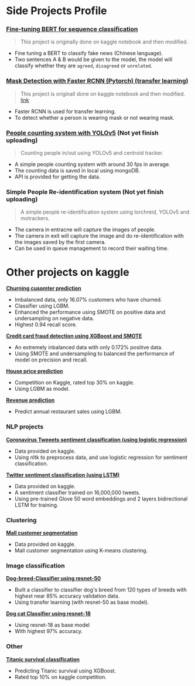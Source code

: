 # **Side Projects Profile**

### [**Fine-tuning BERT for sequence classification**](https://github.com/taijackt/BERT_fake_news_classification)
> This project is originally done on kaggle notebook and then modified. 
- Fine tuning a BERT to classify fake news (Chinese language).
- Two sentences A & B would be given to the model, the model will classify whether they are `agreed`, `disagreed` or `unrelated`.

### [**Mask Detection with Faster RCNN (Pytorch) (transfer learning)**](https://github.com/taijackt/Mask-detection-RCNN)
> This project is originall done on kaggle notebook and then modified. [link](https://www.kaggle.com/jackttai/face-mask-detection-faster-r-cnn-pytorch)
- Faster RCNN is used for transfer learning.
- To detect whether a person is wearing mask or not wearing mask.

### [**People counting system with YOLOv5**](https://github.com/taijackt/People-Counting-with-yolov5) (Not yet finish uploading)
> Counting people in/out using YOLOv5 and centroid tracker.
- A simple people counting system with around 30 fps in average.
- The counting data is saved in local using mongoDB.
- API is provided for getting the data.


### **Simple People Re-identification system** (Not yet finish uploading)
> A simple people re-identification system using torchreid, YOLOv5 and motrackers.
- The camera in entracne will capture the images of people.
- The camera in exit will capture the image and do re-identification with the images saved by the first camera.
- Can be used in queue management to record their waiting time.

# **Other projects on kaggle**

[**Churning cusomter prediction**](https://github.com/taijackt/Data-science-projects-profile/blob/gh-pages/projects/churning-customers-eda-lgbm-smote-0-94-recall.ipynb)
- Imbalanced data, only 16.07% customers who have churned.
- Classifier using LGBM.
- Enhanced the performance using SMOTE on positive data and undersampling on negative data.
- Highest 0.94 recall score.

[**Credit card fraud detection using XGBoost and SMOTE**](https://github.com/taijackt/Data-science-projects-profile/blob/gh-pages/projects/simple-fraud-detection-using-xgboost-and-smote.ipynb)
- An extremely inbalanced data with only 0.172% positive data.
- Using SMOTE and undersampling to balanced the performance of model on precision and recall.

[**House price prediction**](https://github.com/taijackt/Data-science-projects-profile/blob/gh-pages/projects/house-prices-using-lgbm.ipynb)
- Competition on Kaggle, rated top 30% on kaggle.
- Using LGBM as model.

[**Revenue prediction**](https://github.com/taijackt/Data-science-projects-profile/blob/gh-pages/projects/revenue-prediction-using-lightgbm.ipynb)
- Predict annual restaurant sales using LGBM.

### NLP projects
[**Coronavirus Tweeets sentiment classification (using logistic regression)**](https://github.com/taijackt/Data-science-projects-profile/blob/gh-pages/projects/coronavirus-tweets-nlp-using-logistic-regression.ipynb)
- Data provided on kaggle.
- Using nltk to preprocess data, and use logistic regression for sentiment classification.

[**Twitter sentiment classification (using LSTM)**](https://github.com/taijackt/Data-science-projects-profile/blob/gh-pages/projects/twitter-sentiment-classification-keras-lstm.ipynb)
- Data provided on kaggle.
- A sentiment classifier trained on 16,000,000 tweets.
- Using pre-trained Glove 50 word embeddings and 2 layers bidirectional LSTM for training.

### Clustering
[**Mall customer segmentation**](https://github.com/taijackt/Data-science-projects-profile/blob/gh-pages/projects/mall-customer-segmentation-first-try.ipynb)
- Data provided on kaggle.
- Mall customer segmentation using K-means clustering.


### Image classification
[**Dog-breed-Classifier using resnet-50**](https://github.com/taijackt/Data-science-projects-profile/blob/gh-pages/projects/dog-breed-classifier-with-pytorch-using-resnet50.ipynb)
- Built a classifier to classifier dog's breed from 120 types of breeds with highest near 85% accuracy validation data.
- Using transfer learning (with resnet-50 as base model).

[**Dog cat Classifier using resnet-18**](https://github.com/taijackt/Data-science-projects-profile/blob/gh-pages/projects/cat-dog-classilfer-resnet-18-pytorch.ipynb)
- Using resnet-18 as base model
- With highest 97% accuracy.

### Other
[**Titanic survival classification**](https://github.com/taijackt/Data-science-projects-profile/blob/gh-pages/projects/titanic-classification-using-xgboost.ipynb)
- Predicting Titanic survival using XGBoost.
- Rated top 10% on kaggle competition.
